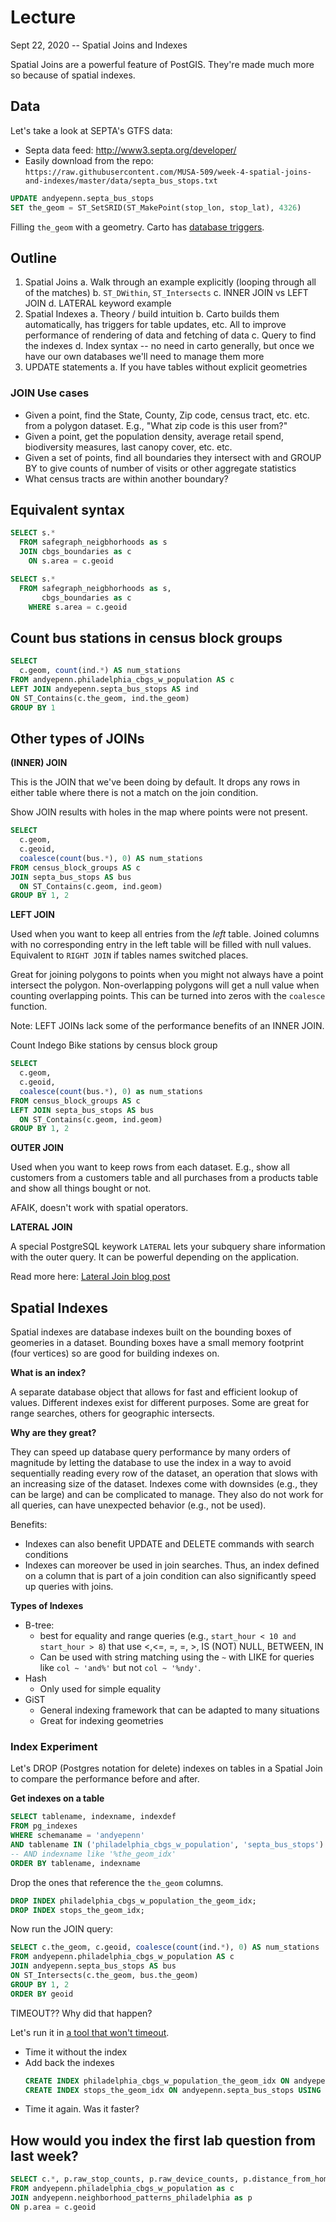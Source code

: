 # Lecture

Sept 22, 2020 -- Spatial Joins and Indexes

Spatial Joins are a powerful feature of PostGIS. They're made much more so because of spatial indexes.

## Data

Let's take a look at SEPTA's GTFS data:
* Septa data feed: http://www3.septa.org/developer/
* Easily download from the repo: `https://raw.githubusercontent.com/MUSA-509/week-4-spatial-joins-and-indexes/master/data/septa_bus_stops.txt`

```SQL
UPDATE andyepenn.septa_bus_stops
SET the_geom = ST_SetSRID(ST_MakePoint(stop_lon, stop_lat), 4326)
```

Filling `the_geom` with a geometry. Carto has [database triggers](https://www.postgresql.org/docs/12/sql-createtrigger.html).

## Outline

1. Spatial Joins
  a. Walk through an example explicitly (looping through all of the matches)
  b. `ST_DWithin`, `ST_Intersects`
  c. INNER JOIN vs LEFT JOIN
  d. LATERAL keyword example
2. Spatial Indexes
  a. Theory / build intuition
  b. Carto builds them automatically, has triggers for table updates, etc. All to improve performance of rendering of data and fetching of data
  c. Query to find the indexes
  d. Index syntax -- no need in carto generally, but once we have our own databases we'll need to manage them more
3. UPDATE statements
  a. If you have tables without explicit geometries

### JOIN Use cases

* Given a point, find the State, County, Zip code, census tract, etc. etc. from a polygon dataset. E.g., "What zip code is this user from?"
* Given a point, get the population density, average retail spend, biodiversity measures, last canopy cover, etc. etc.
* Given a set of points, find all boundaries they intersect with and GROUP BY to give counts of number of visits or other aggregate statistics
* What census tracts are within another boundary?

## Equivalent syntax

```SQL
SELECT s.*
  FROM safegraph_neigbhorhoods as s
  JOIN cbgs_boundaries as c
    ON s.area = c.geoid
```

```SQL
SELECT s.*
  FROM safegraph_neigbhorhoods as s,
       cbgs_boundaries as c
    WHERE s.area = c.geoid
```

## Count bus stations in census block groups

```SQL
SELECT
  c.geom, count(ind.*) AS num_stations
FROM andyepenn.philadelphia_cbgs_w_population AS c
LEFT JOIN andyepenn.septa_bus_stops AS ind
ON ST_Contains(c.the_geom, ind.the_geom)
GROUP BY 1
```

## Other types of JOINs

**(INNER) JOIN**

This is the JOIN that we've been doing by default. It drops any rows in either table where there is not a match on the join condition.

Show JOIN results with holes in the map where points were not present.

```SQL
SELECT
  c.geom,
  c.geoid,
  coalesce(count(bus.*), 0) AS num_stations
FROM census_block_groups AS c
JOIN septa_bus_stops AS bus 
  ON ST_Contains(c.geom, ind.geom)
GROUP BY 1, 2
```

**LEFT JOIN**

Used when you want to keep all entries from the _left_ table. Joined columns with no corresponding entry in the left table will be filled with null values. Equivalent to `RIGHT JOIN` if tables names switched places.

Great for joining polygons to points when you might not always have a point intersect the polygon. Non-overlapping polygons will get a null value when counting overlapping points. This can be turned into zeros with the `coalesce` function.

Note: LEFT JOINs lack some of the performance benefits of an INNER JOIN.


Count Indego Bike stations by census block group

```SQL
SELECT
  c.geom,
  c.geoid,
  coalesce(count(bus.*), 0) as num_stations
FROM census_block_groups AS c
LEFT JOIN septa_bus_stops AS bus
  ON ST_Contains(c.geom, ind.geom)
GROUP BY 1, 2
```

**OUTER JOIN**

Used when you want to keep rows from each dataset. E.g., show all customers from a customers table and all purchases from a products table and show all things bought or not.

AFAIK, doesn't work with spatial operators.


**LATERAL JOIN**

A special PostgreSQL keywork `LATERAL` lets your subquery share information with the outer query. It can be powerful depending on the application.

Read more here: [Lateral Join blog post](https://carto.com/blog/lateral-joins/)



## Spatial Indexes

Spatial indexes are database indexes built on the bounding boxes of geomeries in a dataset. Bounding boxes have a small memory footprint (four vertices) so are good for building indexes on.

**What is an index?**

A separate database object that allows for fast and efficient lookup of values. Different indexes exist for different purposes. Some are great for range searches, others for geographic intersects.

**Why are they great?**

They can speed up database query performance by many orders of magnitude by letting the database to use the index in a way to avoid sequentially reading every row of the dataset, an operation that slows with an increasing size of the dataset. Indexes come with downsides (e.g., they can be large) and can be complicated to manage. They also do not work for all queries, can have unexpected behavior (e.g., not be used).

Benefits:

* Indexes can also benefit UPDATE and DELETE commands with search conditions
* Indexes can moreover be used in join searches. Thus, an index defined on a column that is part of a join condition can also significantly speed up queries with joins.

**Types of Indexes**

* B-tree:
  * best for equality and range queries (e.g., `start_hour < 10 and start_hour > 8`) that use <,<=, =, =, >, IS (NOT) NULL, BETWEEN, IN
  * Can be used with string matching using the `~` with LIKE for queries like `col ~ 'and%'` but not `col ~ '%ndy'`.
* Hash
  * Only used for simple equality
* GiST
  * General indexing framework that can be adapted to many situations
  * Great for indexing geometries

### Index Experiment

Let's DROP (Postgres notation for delete) indexes on tables in a Spatial Join to compare the performance before and after.

**Get indexes on a table**

```SQL
SELECT tablename, indexname, indexdef
FROM pg_indexes
WHERE schemaname = 'andyepenn'
AND tablename IN ('philadelphia_cbgs_w_population', 'septa_bus_stops')
-- AND indexname like '%the_geom_idx'
ORDER BY tablename, indexname
```


Drop the ones that reference the `the_geom` columns.

```SQL
DROP INDEX philadelphia_cbgs_w_population_the_geom_idx;
DROP INDEX stops_the_geom_idx;
```


Now run the JOIN query:

```SQL
SELECT c.the_geom, c.geoid, coalesce(count(ind.*), 0) AS num_stations
FROM andyepenn.philadelphia_cbgs_w_population AS c
JOIN andyepenn.septa_bus_stops AS bus 
ON ST_Intersects(c.the_geom, bus.the_geom)
GROUP BY 1, 2
ORDER BY geoid
```

TIMEOUT?? Why did that happen?

Let's run it in [a tool that won't timeout](https://cartodb.github.io/customer_success/batch/).

* Time it without the index
* Add back the indexes
  ```SQL
  CREATE INDEX philadelphia_cbgs_w_population_the_geom_idx ON andyepenn.philadelphia_cbgs_w_population USING gist (the_geom);
  CREATE INDEX stops_the_geom_idx ON andyepenn.septa_bus_stops USING gist (the_geom);
  ```
* Time it again. Was it faster?


## How would you index the first lab question from last week?


```SQL
SELECT c.*, p.raw_stop_counts, p.raw_device_counts, p.distance_from_home
FROM andyepenn.philadelphia_cbgs_w_population as c
JOIN andyepenn.neighborhood_patterns_philadelphia as p
ON p.area = c.geoid
```

